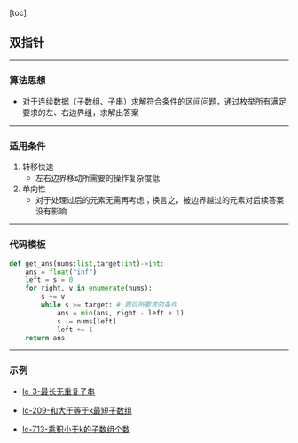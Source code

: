 [toc]
## 双指针
- - -
### 算法思想
- 对于连续数据（子数组、子串）求解符合条件的区间问题，通过枚举所有满足要求的左、右边界组，求解出答案
- - -
### 适用条件
1. 转移快速
    - 左右边界移动所需要的操作复杂度低
2. 单向性
    - 对于处理过后的元素无需再考虑；换言之，被边界越过的元素对后续答案没有影响
- - -
### 代码模板
```python
def get_ans(nums:list,target:int)->int:
    ans = float("inf")
    left = s = 0
    for right, v in enumerate(nums):
        s += v
        while s >= target: # 题目所要求的条件
            ans = min(ans, right - left + 1)
            s -= nums[left]
            left += 1
    return ans
```
- - -
### 示例

- [lc-3-最长无重复子串](lc-3.py)

- [lc-209-和大于等于k最短子数组](lc-209.py)

- [lc-713-乘积小于k的子数组个数](lc-713.py)